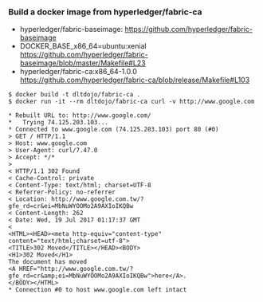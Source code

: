 ### Build a docker image from hyperledger/fabric-ca

* hyperledger/fabric-baseimage: https://github.com/hyperledger/fabric-baseimage
* DOCKER_BASE_x86_64=ubuntu:xenial https://github.com/hyperledger/fabric-baseimage/blob/master/Makefile#L23
* hyperledger/fabric-ca:x86_64-1.0.0 https://github.com/hyperledger/fabric-ca/blob/release/Makefile#L103

```
$ docker build -t dltdojo/fabric-ca .
$ docker run -it --rm dltdojo/fabric-ca curl -v http://www.google.com

* Rebuilt URL to: http://www.google.com/
*   Trying 74.125.203.103...
* Connected to www.google.com (74.125.203.103) port 80 (#0)
> GET / HTTP/1.1
> Host: www.google.com
> User-Agent: curl/7.47.0
> Accept: */*
>
< HTTP/1.1 302 Found
< Cache-Control: private
< Content-Type: text/html; charset=UTF-8
< Referrer-Policy: no-referrer
< Location: http://www.google.com.tw/?gfe_rd=cr&ei=MbNuWYOOMo2A9AXIoIKQBw
< Content-Length: 262
< Date: Wed, 19 Jul 2017 01:17:37 GMT
<
<HTML><HEAD><meta http-equiv="content-type" content="text/html;charset=utf-8">
<TITLE>302 Moved</TITLE></HEAD><BODY>
<H1>302 Moved</H1>
The document has moved
<A HREF="http://www.google.com.tw/?gfe_rd=cr&amp;ei=MbNuWYOOMo2A9AXIoIKQBw">here</A>.
</BODY></HTML>
* Connection #0 to host www.google.com left intact

```